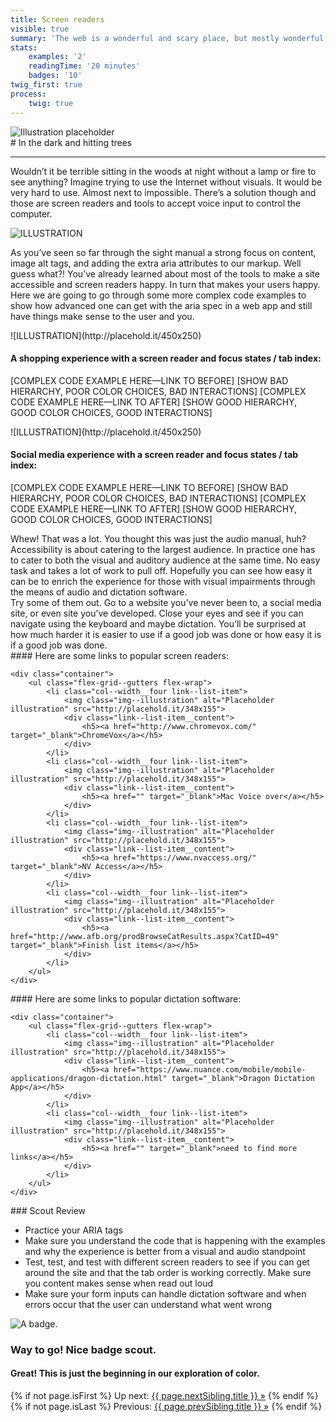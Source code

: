 ```yaml
---
title: Screen readers
visible: true
summary: 'The web is a wonderful and scary place, but mostly wonderful. The access to information is astounding but most of it, is only accessible to those who are without impairments. The following manuals within the online camp is to get you ready for the'
stats:
    examples: '2'
    readingTime: '20 minutes'
    badges: '10'
twig_first: true
process:
    twig: true
---
```

<section>
    <img src="/user/pages/03.sound/audio-hero-placeholder.png" alt="Illustration placeholder" />
</section>

<section>
<div class="container--content" markdown="1">
# In the dark and hitting trees

---

Wouldn’t it be terrible sitting in the woods at night without a lamp or fire to see anything? Imagine trying to use the Internet without visuals. It would be very hard to use.  Almost next to impossible. There’s a solution though and those are screen readers and tools to accept voice input to control the computer.

![ILLUSTRATION](http://placehold.it/450x250)

As you’ve seen so far through the sight manual a strong focus on content, image alt tags, and adding the extra aria attributes to our markup. Well guess what?! You’ve already learned about most of the tools to make a site accessible and screen readers happy. In turn that makes your users happy. Here we are going to go through some more complex code examples to show how advanced one can get with the aria spec in a web app and still have things make sense to the user and you.
</div>
</section>

<section>
<div class="container--content section--marg">
<div class="box purple stripe" markdown="1">
![ILLUSTRATION](http://placehold.it/450x250)

#### A shopping experience with a screen reader and focus states / tab index:

[COMPLEX CODE EXAMPLE HERE—LINK TO BEFORE]
[SHOW BAD HIERARCHY, POOR COLOR CHOICES, BAD INTERACTIONS]
[COMPLEX CODE EXAMPLE HERE—LINK TO AFTER]
[SHOW GOOD HIERARCHY, GOOD COLOR CHOICES, GOOD INTERACTIONS]
</div>
</div>
</section>

<section>
<div class="container--content section--marg">
<div class="box purple stripe" markdown="1">
![ILLUSTRATION](http://placehold.it/450x250)

#### Social media experience with a screen reader and focus states / tab index:

[COMPLEX CODE EXAMPLE HERE—LINK TO BEFORE]
[SHOW BAD HIERARCHY, POOR COLOR CHOICES, BAD INTERACTIONS]
[COMPLEX CODE EXAMPLE HERE—LINK TO AFTER]
[SHOW GOOD HIERARCHY, GOOD COLOR CHOICES, GOOD INTERACTIONS]
</div>
</div>
</section>

<section>
<div class="container--content" markdown="1">
Whew! That was a lot. You thought this was just the audio manual, huh? Accessibility is about catering to the largest audience. In practice one has to cater to both the visual and auditory audience at the same time. No easy task and takes a lot of work to pull off. Hopefully you can see how easy it can be to enrich the experience for those with visual impairments through the means of audio and dictation software.
</div>
</section>

<section>
<div class="container--content section--marg">
<div class="box purple stripe" markdown="1">
Try some of them out. Go to a website you’ve never been to, a social media site, or even site you’ve developed. Close your eyes and see if you can navigate using the keyboard and maybe dictation. You’ll be surprised at how much harder it is easier to use if a good job was done or how easy it is if a good job was done.
</div>
</div>
</section>

<section>
<div class="container--content" markdown="1">
#### Here are some links to popular screen readers:
</div>

    <div class="container">
        <ul class="flex-grid--gutters flex-wrap">
            <li class="col--width__four link--list-item">
                <img class="img--illustration" alt="Placeholder illustration" src="http://placehold.it/348x155">
                <div class="link--list-item__content">
                    <h5><a href="http://www.chromevox.com/" target="_blank">ChromeVox</a></h5>
                </div>
            </li>
            <li class="col--width__four link--list-item">
                <img class="img--illustration" alt="Placeholder illustration" src="http://placehold.it/348x155">
                <div class="link--list-item__content">
                    <h5><a href="" target="_blank">Mac Voice over</a></h5>
                </div>
            </li>
            <li class="col--width__four link--list-item">
                <img class="img--illustration" alt="Placeholder illustration" src="http://placehold.it/348x155">
                <div class="link--list-item__content">
                    <h5><a href="https://www.nvaccess.org/" target="_blank">NV Access</a></h5>
                </div>
            </li>
            <li class="col--width__four link--list-item">
                <img class="img--illustration" alt="Placeholder illustration" src="http://placehold.it/348x155">
                <div class="link--list-item__content">
                    <h5><a href="http://www.afb.org/prodBrowseCatResults.aspx?CatID=49" target="_blank">Finish list items</a></h5>
                </div>
            </li>
        </ul>
    </div>
</section>

<section>
<div class="container--content" markdown="1">
#### Here are some links to popular dictation software:
</div>

    <div class="container">
        <ul class="flex-grid--gutters flex-wrap">
            <li class="col--width__four link--list-item">
                <img class="img--illustration" alt="Placeholder illustration" src="http://placehold.it/348x155">
                <div class="link--list-item__content">
                    <h5><a href="https://www.nuance.com/mobile/mobile-applications/dragon-dictation.html" target="_blank">Dragon Dictation App</a></h5>
                </div>
            </li>
            <li class="col--width__four link--list-item">
                <img class="img--illustration" alt="Placeholder illustration" src="http://placehold.it/348x155">
                <div class="link--list-item__content">
                    <h5><a href="" target="_blank">need to find more links</a></h5>
                </div>
            </li>
        </ul>
    </div>
</section>

<section>
<div class="container--content" markdown="1">
### Scout Review

* Practice your ARIA tags
* Make sure you understand the code that is happening with the examples and why the experience is better from a visual and audio standpoint
* Test, test, and test with different screen readers to see if you can get around the site and that the tab order is working correctly. Make sure you content makes sense when read out loud
* Make sure your form inputs can handle dictation software and when errors occur that the user can understand what went wrong
</div>
</section>

<section class="section--badge-cta section--badge-cta__yellow mt--60">
    <div class="container">
        <div class="flex-grid--gutters">
            <div class="col--width__four">
                <div class="badge--box">
                    <img class="img--badge badge--dispatch" alt="A badge." src="/user/pages/01.home/badge-star-holder.png" data-section="sound" data-badge="screenReaders">
                </div>
            </div>
            <div class="col--width__eight">
                <h3>Way to go! Nice badge scout.</h3>
                <h4>Great! This is just the beginning in our exploration of color.</h4>
                {% if not page.isFirst %}
                    <span>Up next: </span><a href="{{ page.nextSibling.url }}">{{ page.nextSibling.title }} &raquo;</a>
                {% endif %}
                {% if not page.isLast %}
                    <span>Previous: </span><a href="{{ page.prevSibling.url }}">{{ page.prevSibling.title }} &raquo;</a>
                {% endif %}
            </div>
        </div>
    </div>
</section>
